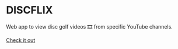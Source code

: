 # DISCFLIX
Web app to view disc golf videos 🎞 from specific YouTube channels.

[Check it out](http://www.discflix.com/)
